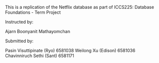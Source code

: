 This is a replication of the Netflix database as part of ICCS225: Database Foundations - Term Project

Instructed by:

Ajarn Boonyanit Mathayomchan

Submitted by:

Pasin Visuttipinate (Ryo) 6581038
Weilong Xu (Edison) 6581036
Chavinniruch Sethi (Sant) 6581171

